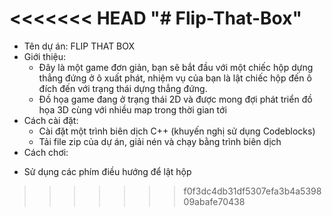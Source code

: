 <<<<<<< HEAD
"# Flip-That-Box" 
=======
- Tên dự án: FLIP THAT BOX
- Giới thiệu:
  + Đây là một game đơn giản, bạn sẽ bắt đầu với một chiếc hộp dựng thẳng đứng ở ô xuất phát, nhiệm vụ của bạn là lật chiếc hộp đến ô đích đến với trạng thái dựng thẳng đứng.
  + Đồ họa game đang ở trạng thái 2D và được mong đợi phát triển đồ họa 3D cùng với nhiều map trong thời gian tới
- Cách cài đặt:
  + Cài đặt một trình biên dịch C++ (khuyến nghị sử dụng Codeblocks)
  + Tải file zip của dự án, giải nén và chạy bằng trình biên dịch
 - Cách chơi:
  + Sử dụng các phím điều hướng để lật hộp
>>>>>>> f0f3dc4db31df5307efa3b4a539809abafe70438
